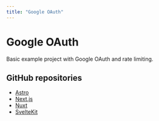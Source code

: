 ```yaml
---
title: "Google OAuth"
---
```


# Google OAuth

Basic example project with Google OAuth and rate limiting.

## GitHub repositories

- [Astro](https://github.com/lucia-auth/example-astro-google-oauth)
- [Next.js](https://github.com/lucia-auth/example-nextjs-google-oauth)
- [Nuxt](https://github.com/lucia-auth/example-nuxt-google-oauth)
- [SvelteKit](https://github.com/lucia-auth/example-sveltekit-google-oauth)
